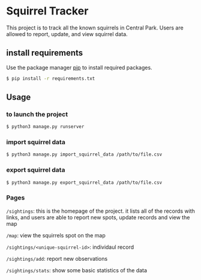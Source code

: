 # Squirrel Tracker

This project is to track all the known squirrels in Central Park. Users are allowed to report, update, and view squirrel data. 

## install requirements

Use the package manager [pip](https://pip.pypa.io/en/stable/) to install required packages.
```bash
$ pip install -r requirements.txt
```

## Usage
### to launch the project
```bash
$ python3 manage.py runserver
```

### import squirrel data
```bash
$ python3 manage.py import_squirrel_data /path/to/file.csv
```

### export squirrel data
```bash
$ python3 manage.py export_squirrel_data /path/to/file.csv
```

### Pages
`/sightings`: this is the homepage of the project. it lists all of the records with links, and users are able to report new spots, update records and view the map

`/map`: view the squirrels spot on the map

`/sightings/<unique-squirrel-id>`: individaul record

`/sightings/add`: report new observations

`/sightings/stats`: show some basic statistics of the data